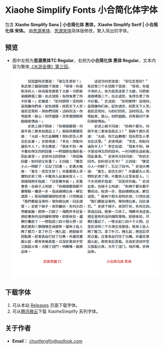 # Xiaohe Simplify Fonts 小合简化体字体
包含 **Xiaohe Simplify Sans | 小合简化体 黑体，Xiaohe Simplify Serif | 小合简化体 宋体。**
由[思源黑体](https://github.com/adobe-fonts/source-han-sans)、[思源宋体](https://github.com/adobe-fonts/source-han-serif)简体版修改，繁入简出的字体。
## 预览
- 图中左侧为**思源黑体TC Regular**，右侧为**小合简化体 黑体 Regular**，文本内容为繁体[《水滸全傳》第三回](http://open-lit.com/html/lit/19/875.html)。
![image](./pic/XiaohePic001.png)  
## 下载字体
1. 可从本站 [Releases](https://github.com/GuiWonder/XiaoheSimplifyFonts/releases) 页面下载字体。
2. 可从[腾讯微云](https://share.weiyun.com/VEoOc5xK)下载 XiaoheSimplify 系列字体。

## 关于作者
- **Email：** chunfengfly@outlook.com
